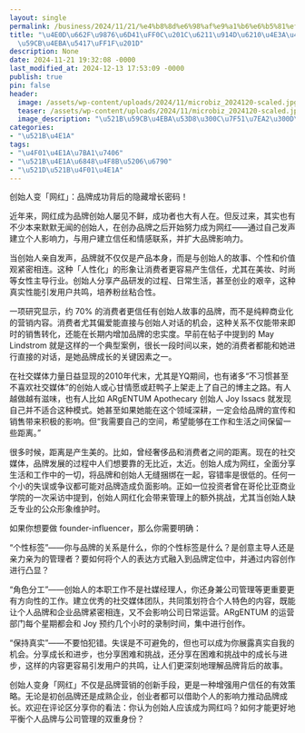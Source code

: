 ```yaml
---
layout: single
permalink: /business/2024/11/21/%e4%b8%8d%e6%98%af%e9%a1%b6%e6%b5%81%ef%bc%8c%e6%88%91%e9%85%8d%e6%88%90%e4%b8%ba%e4%b8%80%e5%90%8d%e5%88%9b%e5%a7%8b%e4%ba%ba%e5%90%97%ef%bc%9f/
title: "\u4E0D\u662F\u9876\u6D41\uFF0C\u201C\u6211\u914D\u6210\u4E3A\u4E00\u540D\u521B\
  \u59CB\u4EBA\u5417\uFF1F\u201D"
description: None
date: 2024-11-21 19:32:08 -0000
last_modified_at: 2024-12-13 17:53:09 -0000
publish: true
pin: false
header:
  image: /assets/wp-content/uploads/2024/11/microbiz_2024120-scaled.jpg
  teaser: /assets/wp-content/uploads/2024/11/microbiz_2024120-scaled.jpg
  image_description: "\u521B\u59CB\u4EBA\u53D8\u300C\u7F51\u7EA2\u300D\uFF1A\u54C1\u724C\u6210\u529F"
categories:
- "\u521B\u4E1A"
tags:
- "\u4F01\u4E1A\u7BA1\u7406"
- "\u521B\u4E1A\u6848\u4F8B\u5206\u6790"
- "\u521D\u521B\u4F01\u4E1A"
---
```

创始人变「网红」：品牌成功背后的隐藏增长密码！

近年来，网红成为品牌创始人屡见不鲜，成功者也大有人在。但反过来，其实也有不少本来默默无闻的创始人，在创办品牌之后开始努力成为网红——通过自己发声建立个人影响力，与用户建立信任和情感联系，并扩大品牌影响力。

当创始人亲自发声，品牌就不仅仅是产品本身，而是与创始人的故事、个性和价值观紧密相连。这种「人性化」的形象让消费者更容易产生信任，尤其在美妆、时尚等女性主导行业。创始人分享产品研发的过程、日常生活，甚至创业的艰辛，这种真实性能引发用户共鸣，培养粉丝粘合性。

一项研究显示，约 70% 的消费者更信任有创始人故事的品牌，而不是纯粹商业化的营销内容。消费者尤其偏爱能直接与创始人对话的机会，这种关系不仅能带来即时的销售转化，还能在长期内增加品牌的忠实度​。早前在帖子中提到的 May Lindstrom 就是这样的一个典型案例，很长一段时间以来，她的消费者都能和她进行直接的对话，是她品牌成长的关键因素之一。

在社交媒体力量日益显现的2010年代末，尤其是YQ期间，也有诸多“不习惯甚至不喜欢社交媒体”的创始人或心甘情愿或赶鸭子上架走上了自己的博主之路。有人越做越有滋味，也有人比如 ARgENTUM Apothecary 创始人 Joy Issacs 就发现自己并不适合这种模式。她甚至如果她能在这个领域深耕，一定会给品牌的宣传和销售带来积极的影响。但“我需要自己的空间，希望能够在工作和生活之间保留一些距离。”

很多时候，距离是产生美的。比如，曾经奢侈品和消费者之间的距离。现在的社交媒体，品牌发展的过程中人们想要靠的无比近，太近。创始人成为网红，全面分享生活和工作中的一切，将品牌和创始人无缝捆绑在一起，容错率是很低的。任何一个小的失误或争议都可能对品牌造成负面影响。正如一位投资者曾在哥伦比亚商业学院的一次采访中提到，创始人网红化会带来管理上的额外挑战，尤其当创始人缺乏专业的公众形象维护时​。

如果你想要做 founder-influencer，那么你需要明确：

“个性标签”——你与品牌的关系是什么，你的个性标签是什么？是创意主导人还是亲力亲为的管理者？要如何将个人的表达方式融入到品牌定位中，并通过内容创作进行凸显？

“角色分工”——创始人的本职工作不是社媒经理人，你还身兼公司管理等更重要更有方向性的工作。建立优秀的社交媒体团队，共同策划符合个人特色的内容，既能让个人品牌和企业品牌紧密相连，又不会影响公司日常运营​。ARgENTUM 的运营部门每个星期都会和 Joy 预约几个小时的录制时间，集中进行创作。

“保持真实”——不要怕犯错。失误是不可避免的，但也可以成为你展露真实自我的机会。分享成长和进步，也分享困难和挑战，还分享在困难和挑战中的成长与进步，这样的内容更容易引发用户的共鸣，让人们更深刻地理解品牌背后的故事。

创始人变身「网红」不仅是品牌营销的创新手段，更是一种增强用户信任的有效策略。无论是初创品牌还是成熟企业，创业者都可以借助个人的影响力推动品牌成长。欢迎在评论区分享你的看法：你认为创始人应该成为网红吗？如何才能更好地平衡个人品牌与公司管理的双重身份？
